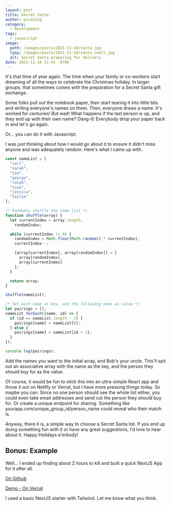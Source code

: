 ```yaml
---
layout: post
title: Secret Santa
author: pcushing
category:
  - Development
tags:
  - javascript
image:
  path: /images/posts/2021-11-16/santa.jpg
  lqip: /images/posts/2021-11-16/santa_small.jpg
  alt: Secret Santa preparing for delivery
date: 2021-11-16 11:41 -0700
---
```


It's that time of year again. The time when your family or co-workers start dreaming of all the ways to celebrate the Christmas holiday. In larger groups, that sometimes comes with the preparation for a Secret Santa gift exchange.

Some folks pull out the notebook paper, then start tearing it into little bits and writing everyone's names on them. Then, everyone draws a name. It's worked for centuries! But wait! What happens if the last person is up, and they end up with their own name? Dang-it! Everybody drop your paper back in and let's go again.

Or... you can do it with Javascript.

I was just thinking about how I would go about it to ensure it didn't miss anyone and was adequately random. Here's what I came up with.

```javascript
const nameList = [
  "carl",
  "sarah",
  "tim",
  "george",
  "ralph",
  "tina",
  "jessica",
  "leslie"
];

/* Randomly shuffle the name list */
function shuffle(array) {
  let currentIndex = array.length,
    randomIndex;

  while (currentIndex != 0) {
    randomIndex = Math.floor(Math.random() * currentIndex);
    currentIndex--;

    [array[currentIndex], array[randomIndex]] = [
      array[randomIndex],
      array[currentIndex]
    ];
  }

  return array;
}

shuffle(nameList);

/* Set each name as key, and the following name as value */
let pairings = [];
nameList.forEach((name, id) => {
  if (id == nameList.length - 1) {
    pairings[name] = nameList[0];
  } else {
    pairings[name] = nameList[id + 1];
  }
});

console.log(pairings);
```

Add the names you want to the initial array, and Bob's your uncle. This'll spit out an associative array with the name as the key, and the person they should buy for as the value.

Of course, it would be fun to stick this into an ultra-simple React app and throw it out on Netlify or Vercel, but I have more pressing things today. So maybe you can. Since no one person should see the whole list either, you could even take email addresses and send out the person they should buy for. Or create a unique endpoint for sharing. Something like yourapp.com/unique_group_id/person_name could reveal who their match is.

Anyway, there it is, a simple way to choose a Secret Santa list. If you end up doing something fun with it or have any great suggestions, I'd love to hear about it. Happy Holidays e'erbody!

## Bonus: Example

Well... I ended up finding about 2 hours to kill and built a quick NextJS App for it after all.

[On Github](https://github.com/paulcushing/secretsanta)

[Demo - On Vercel](https://secretsanta-peach.vercel.app/)

I used a basic NextJS starter with Tailwind. Let me know what you think.
